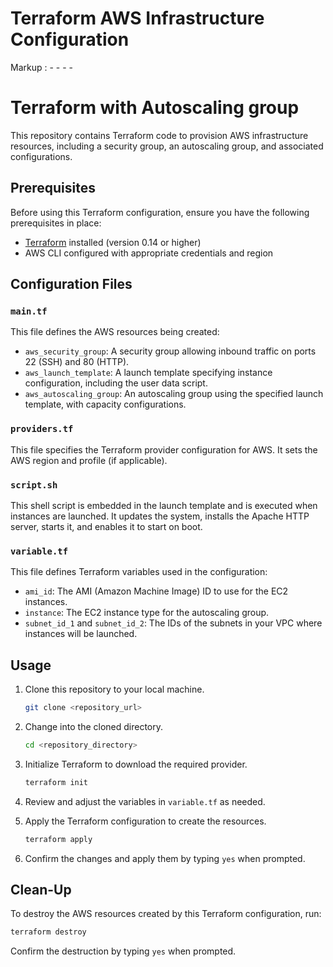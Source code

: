 # Terraform AWS Infrastructure Configuration #

Markup :  - - - -

# Terraform with Autoscaling group #
This repository contains Terraform code to provision AWS infrastructure resources, including a security group, an autoscaling group, and associated configurations.

## Prerequisites

Before using this Terraform configuration, ensure you have the following prerequisites in place:

- [Terraform](https://www.terraform.io/) installed (version 0.14 or higher)
- AWS CLI configured with appropriate credentials and region

## Configuration Files

### `main.tf`

This file defines the AWS resources being created:

- `aws_security_group`: A security group allowing inbound traffic on ports 22 (SSH) and 80 (HTTP).
- `aws_launch_template`: A launch template specifying instance configuration, including the user data script.
- `aws_autoscaling_group`: An autoscaling group using the specified launch template, with capacity configurations.

### `providers.tf`

This file specifies the Terraform provider configuration for AWS. It sets the AWS region and profile (if applicable).

### `script.sh`

This shell script is embedded in the launch template and is executed when instances are launched. It updates the system, installs the Apache HTTP server, starts it, and enables it to start on boot.

### `variable.tf`

This file defines Terraform variables used in the configuration:

- `ami_id`: The AMI (Amazon Machine Image) ID to use for the EC2 instances.
- `instance`: The EC2 instance type for the autoscaling group.
- `subnet_id_1` and `subnet_id_2`: The IDs of the subnets in your VPC where instances will be launched.

## Usage

1. Clone this repository to your local machine.

   ```bash
   git clone <repository_url>
   ```

2. Change into the cloned directory.

   ```bash
   cd <repository_directory>
   ```

3. Initialize Terraform to download the required provider.

   ```bash
   terraform init
   ```

4. Review and adjust the variables in `variable.tf` as needed.

5. Apply the Terraform configuration to create the resources.

   ```bash
   terraform apply
   ```

6. Confirm the changes and apply them by typing `yes` when prompted.

## Clean-Up

To destroy the AWS resources created by this Terraform configuration, run:

```bash
terraform destroy
```

Confirm the destruction by typing `yes` when prompted.
